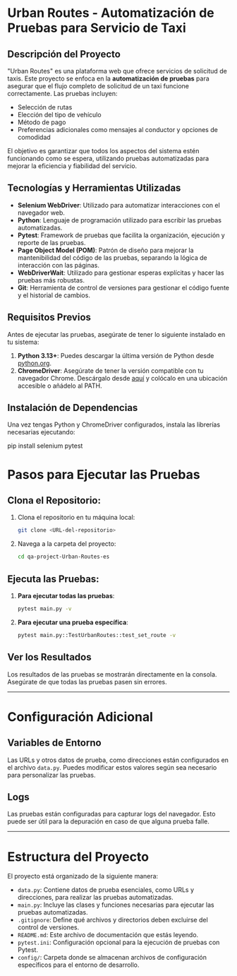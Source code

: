 # Urban Routes - Automatización de Pruebas para Servicio de Taxi

## Descripción del Proyecto
"Urban Routes" es una plataforma web que ofrece servicios de solicitud de taxis. Este proyecto se enfoca en la **automatización de pruebas** para asegurar que el flujo completo de solicitud de un taxi funcione correctamente. Las pruebas incluyen:
- Selección de rutas
- Elección del tipo de vehículo
- Método de pago
- Preferencias adicionales como mensajes al conductor y opciones de comodidad

El objetivo es garantizar que todos los aspectos del sistema estén funcionando como se espera, utilizando pruebas automatizadas para mejorar la eficiencia y fiabilidad del servicio.

## Tecnologías y Herramientas Utilizadas
- **Selenium WebDriver**: Utilizado para automatizar interacciones con el navegador web.
- **Python**: Lenguaje de programación utilizado para escribir las pruebas automatizadas.
- **Pytest**: Framework de pruebas que facilita la organización, ejecución y reporte de las pruebas.
- **Page Object Model (POM)**: Patrón de diseño para mejorar la mantenibilidad del código de las pruebas, separando la lógica de interacción con las páginas.
- **WebDriverWait**: Utilizado para gestionar esperas explícitas y hacer las pruebas más robustas.
- **Git**: Herramienta de control de versiones para gestionar el código fuente y el historial de cambios.

## Requisitos Previos
Antes de ejecutar las pruebas, asegúrate de tener lo siguiente instalado en tu sistema:

1. **Python 3.13+**: Puedes descargar la última versión de Python desde [python.org](https://www.python.org/downloads/).
2. **ChromeDriver**: Asegúrate de tener la versión compatible con tu navegador Chrome. Descárgalo desde [aquí](https://sites.google.com/a/chromium.org/chromedriver/) y colócalo en una ubicación accesible o añádelo al PATH.

## Instalación de Dependencias
Una vez tengas Python y ChromeDriver configurados, instala las librerías necesarias ejecutando:

pip install selenium pytest

# Pasos para Ejecutar las Pruebas

## Clona el Repositorio:

1. Clona el repositorio en tu máquina local:

    ```bash
    git clone <URL-del-repositorio>
    ```

2. Navega a la carpeta del proyecto:

    ```bash
    cd qa-project-Urban-Routes-es
    ```

## Ejecuta las Pruebas:

1. **Para ejecutar todas las pruebas**:

    ```bash
    pytest main.py -v
    ```

2. **Para ejecutar una prueba específica**:

    ```bash
    pytest main.py::TestUrbanRoutes::test_set_route -v
    ```

## Ver los Resultados
Los resultados de las pruebas se mostrarán directamente en la consola. Asegúrate de que todas las pruebas pasen sin errores.

---

# Configuración Adicional

## Variables de Entorno
Las URLs y otros datos de prueba, como direcciones están configurados en el archivo `data.py`. Puedes modificar estos valores según sea necesario para personalizar las pruebas.

## Logs
Las pruebas están configuradas para capturar logs del navegador. Esto puede ser útil para la depuración en caso de que alguna prueba falle.

---

# Estructura del Proyecto
El proyecto está organizado de la siguiente manera:
- `data.py`: Contiene datos de prueba esenciales, como URLs y direcciones, para realizar las pruebas automatizadas.
- `main.py`: Incluye las clases y funciones necesarias para ejecutar las pruebas automatizadas.
- `.gitignore`: Define qué archivos y directorios deben excluirse del control de versiones.
- `README.md`: Este archivo de documentación que estás leyendo.
- `pytest.ini`: Configuración opcional para la ejecución de pruebas con Pytest.
- `config/`: Carpeta donde se almacenan archivos de configuración específicos para el entorno de desarrollo.


